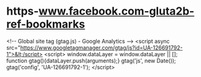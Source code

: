 # https-www.facebook.com-gluta2b-ref-bookmarks
&lt;!-- Global site tag (gtag.js) - Google Analytics --> &lt;script async src="https://www.googletagmanager.com/gtag/js?id=UA-126691792-1">&lt;/script> &lt;script>   window.dataLayer = window.dataLayer || [];   function gtag(){dataLayer.push(arguments);}   gtag('js', new Date());    gtag('config', 'UA-126691792-1'); &lt;/script>
